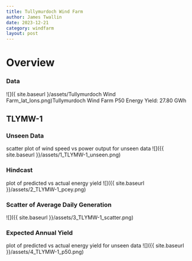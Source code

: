 ```yaml
---
title: Tullymurdoch Wind Farm
author: James Twallin
date: 2023-12-21
category: windfarm
layout: post
---
```

# Overview

### Data

![]({ site.baseurl }/assets/Tullymurdoch Wind Farm_lat_lons.png)Tullymurdoch Wind Farm P50 Energy Yield: 27.80 GWh

TLYMW-1
-------------
### Unseen Data 
scatter plot of wind speed vs power output for unseen data
![]({{ site.baseurl }}/assets/1_TLYMW-1_unseen.png)
### Hindcast 
plot of predicted vs actual energy yield
![]({{ site.baseurl }}/assets/2_TLYMW-1_pcey.png)
### Scatter of Average Daily Generation 

![]({{ site.baseurl }}/assets/3_TLYMW-1_scatter.png)
### Expected Annual Yield 
plot of predicted vs actual energy yield for unseen data
![]({{ site.baseurl }}/assets/4_TLYMW-1_p50.png)

